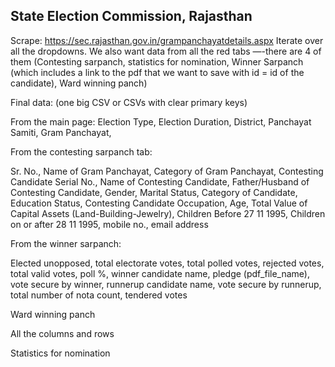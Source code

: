 ## State Election Commission, Rajasthan

Scrape: https://sec.rajasthan.gov.in/grampanchayatdetails.aspx
Iterate over all the dropdowns. We also want data from all the red tabs —-there are 4 of them (Contesting sarpanch, statistics for nomination, Winner Sarpanch (which includes a link to the pdf that we want to save with id = id of the candidate), Ward winning panch)

Final data: (one big CSV or CSVs with clear primary keys)

From the main page: 
Election Type, Election Duration, District, Panchayat Samiti, Gram Panchayat, 

From the contesting sarpanch tab: 

Sr. No., Name of Gram Panchayat, Category of Gram Panchayat, Contesting Candidate Serial No., Name of Contesting Candidate, Father/Husband of Contesting Candidate, Gender, Marital Status, Category of Candidate, Education Status, Contesting Candidate Occupation, Age, Total Value of Capital Assets (Land-Building-Jewelry), Children Before 27 11 1995, Children on or after 28 11 1995, mobile no., email address

From the winner sarpanch: 

Elected unopposed, total electorate votes, total polled votes, rejected votes, total valid votes, poll %, winner candidate name, pledge (pdf_file_name), vote secure by winner, runnerup candidate name, vote secure by runnerup, total number of nota count, tendered votes

Ward winning panch

All the columns and rows 

Statistics for nomination
